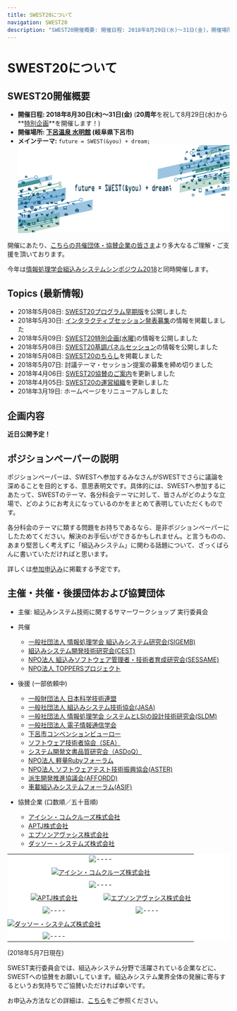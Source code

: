```yaml
---
title: SWEST20について
navigation: SWEST20
description: "SWEST20開催概要: 開催日程: 2018年8月29日(水)〜31日(金)，開催場所: 下呂温泉 水明館，メインテーマ:　future = SWEST(&you) + dream; 大学の研究者や学生、企業の技術者や管理者、その他、組込みシステムに関わる全ての人達が、徹底的に議論できる場を提供することを主な目的とした合宿型のワークショップです。"
---
```

# SWEST20について

## SWEST20開催概要

* **開催日程: 2018年8月30日(木)〜31日(金)** (**20周年**を祝して8月29日(水)から**[特別企画](./wednesday)**を開催します！)
* **開催場所: [下呂温泉 水明館](https://www.suimeikan.co.jp) (岐阜県下呂市)**
* **メインテーマ:** `future = SWEST(&you) + dream;`
![SWEST20メインテーマ](../images/swest20_theme.png)

開催にあたり、[こちらの共催団体・協賛企業の皆さま](#org)より多大なるご理解・ご支援を頂いております。

今年は[情報処理学会組込みシステムシンポジウム2018](http://www.sigemb.jp/ESS/)と同時開催します。

## Topics (最新情報)

* 2018年5月08日: [SWEST20プログラム早期版](./SWEST20/program#early)を公開しました
* 2018年5月30日: [インタラクティブセッション発表募集](./interactive)の情報を掲載しました
* 2018年5月09日: [SWEST20特別企画(水曜)](./wednesday)の情報を公開しました
* 2018年5月08日: [SWEST20基調パネルセッション](./SWEST20/program#panel)の情報を公開しました
* 2018年5月08日: [SWEST20のちらし](./guide#flyer)を掲載しました
* 2018年5月07日: 討議テーマ・セッション提案の募集を締め切りました
* 2018年4月06日: [SWEST20協賛のご案内](./sponsor)を更新しました
* 2018年4月05日: [SWEST20の運営組織](./about#swest-org)を更新しました
* 2018年3月19日: ホームページをリニューアルしました

## 企画内容

**近日公開予定！**

<!--
## 参加申し込み

**近日公開予定！**
-->

<!--
## セッション募集・テーマ募集

**近日公開予定！**
-->

## ポジションペーパーの説明

ポジションペーパーは、SWESTへ参加するみなさんがSWESTでさらに議論を深めることを目的とする、意思表明文です。具体的には、SWESTへ参加するにあたって、SWESTのテーマ、各分科会テーマに対して、皆さんがどのような立場で、どのようにお考えになっているのかをまとめて表明していただくものです。

各分科会のテーマに類する問題をお持ちであるなら、是非ポジションペーパーにしたためてください。解決のお手伝いができるかもしれません。と言うものの、あまり堅苦しく考えずに「組込みシステム」に関わる話題について、ざっくばらんに書いていただければと思います。

詳しくは[参加申込み](regist/)に掲載する予定です。

<a name="org"></a>

## 主催・共催・後援団体および協賛団体

* 主催: 組込みシステム技術に関するサマーワークショップ 実行委員会

* 共催
  * [一般社団法人 情報処理学会 組込みシステム研究会(SIGEMB)](http://www.sigemb.jp/)
  * [組込みシステム開発技術研究会(CEST)](http://www.ertl.jp/CEST/)
  * [NPO法人 組込みソフトウェア管理者・技術者育成研究会(SESSAME)](http://www.sessame.jp/)
  * [NPO法人 TOPPERSプロジェクト](http://toppers.jp/)

* 後援 (一部依頼中)
  * [一般財団法人 日本科学技術連盟](http://www.juse.or.jp/)
  * [一般社団法人 組込みシステム技術協会(JASA)](http://www.jasa.or.jp/TOP/)
  * [一般社団法人 情報処理学会 システムとLSIの設計技術研究会(SLDM)](http://www.sig-sldm.org/)
  * [一般社団法人 電子情報通信学会](http://www.ieice.org/jpn/)
  * [下呂市コンベンションビューロー](http://hida-gero.jp/)
  * [ソフトウェア技術者協会（SEA）](http://sea.jp/)
  * [システム開発文書品質研究会（ASDoQ）](https://asdoq.jp/)
  * [NPO法人 軽量Rubyフォーラム](http://forum.mruby.org/)
  * [NPO法人 ソフトウェアテスト技術振興協会(ASTER)](http://aster.or.jp/)
  * [派生開発推進協議会(AFFORDD)](http://affordd.jp/)
  * [車載組込みシステムフォーラム(ASIF)](http://www.as-if.jp/)

* 協賛企業 (口数順／五十音順)
  * [アイシン・コムクルーズ株式会社](https://www.aisin-comcruise.com/)
  * [APTJ株式会社](http://www.aptj.co.jp/)
  * [エプソンアヴァシス株式会社](http://avasys.jp/)
  * [ダッソー・システムズ株式会社](https://www.3ds.com/ja/)


<!-- ロゴ画像 -->
<TABLE width="100%" style="width:100%; background-color:#ffffff; text-align:center; border-style:none;">
<!-- <hr/> -->
<TR style="border-style:none"><TD colspan=2 width="100%" style="border-style:none; text-align:center; ">
<IMG alt="----" style="border-radius: none; box-shadow: none; " src="https://swest.toppers.jp/company/gradation440.png" />
</TD></TR>

<!-- 2口協賛 -->
<!-- readme
widthは見た目の面積がだいたい同じになるように調整する
最大でも440pxとする
-->
<TR style="border-style:none"><TD colspan=2 width="100%" style="padding:8px 0 8px; border-style:none; text-align:center; ">
<a href="https://www.aisin-comcruise.com/" target="_blank"><img style="width: 260px; border-radius: none; box-shadow: none; " src="https://swest.toppers.jp/company/aisin.jpg" alt="アイシン・コムクルーズ株式会社"></a>
</TD></TR>
<TR style="border-style:none"><TD colspan=2 width="100%" style="border-style:none; text-align:center; ">
<IMG alt="----" style="border-radius: none; box-shadow: none; " src="https://swest.toppers.jp/company/gradation440.png" />
</TD></TR>


<!-- 1口協賛 -->
<!-- readme
widthは見た目の面積がだいたい同じになるように調整する
最大でも200pxとする
-->
<TR style="border-style:none;">

<TR style="border-style:none;">
<TD width="50%" style="padding:8px 0 8px; border-style:none; text-align:center;">
<a href="http://www.aptj.co.jp/" target="_blank"><img style="width:200px; border-radius: none; box-shadow: none; " src="https://swest.toppers.jp/company/APTJ_logo.jpg" alt="APTJ株式会社" /></a>
</TD>
<TD width="50%" style="padding:8px 0 8px; border-style:none; text-align:center;">
<a href="http://avasys.jp/" target="_blank"><img style="width:200px; border-radius: none; box-shadow: none; " src="https://swest.toppers.jp/company/avasys.png" alt="エプソンアヴァシス株式会社" /></a>
</TD>

</TR><TR style="border-style:none">
<TD width="50%" style="border-style:none; text-align:center;"><IMG alt="----" src="https://swest.toppers.jp/company/gradation200.png" style="border-radius: none; box-shadow: none; " /></TD>
<TD width="50%" style="border-style:none; text-align:center;"><IMG alt="----" src="https://swest.toppers.jp/company/gradation200.png" style="border-radius: none; box-shadow: none; " /></TD>
</TR>

<TR style="border-style:none;">
<TD width="50%" style="padding:8px 0 8px; border-style:none; text-align:center;">
<a href="https://www.3ds.com/ja/" target="_blank"><img style="width:200px; border-radius: none; box-shadow: none; " src="https://swest.toppers.jp/company/dassault.jpg" alt="ダッソー・システムズ株式会社" /></a>
</TD>
<TD width="50%" style="padding:8px 0 8px; border-style:none; text-align:center;">
</TD>

</TR><TR style="border-style:none">
<TD width="50%" style="border-style:none; text-align:center;"><IMG alt="----" src="https://swest.toppers.jp/company/gradation200.png" style="border-radius: none; box-shadow: none; " /></TD>
</TR>

</TR>
</TABLE>


(2018年5月7日現在)

SWEST実行委員会では、組込みシステム分野で活躍されている企業などに、SWESTへの協賛をお願いしています。組込みシステム業界全体の発展に寄与するというお気持ちでご協賛いただければ幸いです。

お申込み方法などの詳細は、[こちら](../sponsor)をご参照ください。

